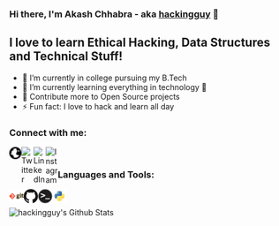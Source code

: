 ### Hi there, I'm Akash Chhabra - aka [hackingguy][website] 👋

## I love to learn Ethical Hacking, Data Structures and Technical Stuff!
- 🔭 I’m currently in college pursuing my B.Tech
- 🌱 I’m currently learning everything in technology 🤣
- 🥅 Contribute more to Open Source projects
- ⚡ Fun fact: I love to hack and learn all day

### Connect with me:

[<img align="left" alt="website" width="22px" src="https://raw.githubusercontent.com/iconic/open-iconic/master/svg/globe.svg" />][website]
[<img align="left" alt=" Twitter" width="22px" src="https://cdn.jsdelivr.net/npm/simple-icons@v3/icons/twitter.svg" />][twitter]
[<img align="left" alt="LinkedIn" width="22px" src="https://cdn.jsdelivr.net/npm/simple-icons@v3/icons/linkedin.svg" />][linkedin]
[<img align="left" alt="Instagram" width="22px" src="https://cdn.jsdelivr.net/npm/simple-icons@v3/icons/instagram.svg" />][instagram]

<br />

### Languages and Tools:

<img align="left" alt="Git" width="26px" src="https://raw.githubusercontent.com/github/explore/80688e429a7d4ef2fca1e82350fe8e3517d3494d/topics/git/git.png" />
<img align="left" alt="GitHub" width="26px" src="https://raw.githubusercontent.com/github/explore/78df643247d429f6cc873026c0622819ad797942/topics/github/github.png" no />
<img align="left" alt="HTML5" width="26px" src="https://raw.githubusercontent.com/github/explore/80688e429a7d4ef2fca1e82350fe8e3517d3494d/topics/terminal/terminal.png" />
<img align="left" alt="Python3" width="26px" src="https://raw.githubusercontent.com/github/explore/80688e429a7d4ef2fca1e82350fe8e3517d3494d/topics/python/python.png" />


<br>
<br>


<img align="left" alt="hackingguy's Github Stats" src="https://github-readme-stats.vercel.app/api?username=hackingguy&show_icons=true&hide_border=true" />

[website]: https://hackingguy.ml/
[twitter]: https://twitter.com/hackingguyak
[instagram]: https://www.instagram.com/_aakash_chhabra/
[linkedin]: https://www.linkedin.com/in/akashchhabra710
